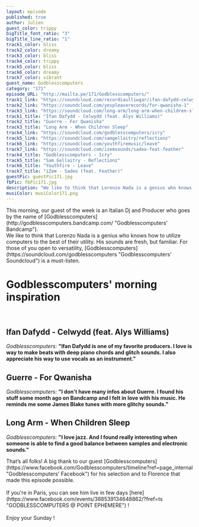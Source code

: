 ```yaml
---
layout: episode
published: true
author: Julien
guest_color: trippy
bigTitle_font_ratio: "3"
bigTitle_line_ratio: "1"
track1_color: bliss
track2_color: dreamy
track3_color: bliss
track4_color: trippy
track5_color: bliss
track6_color: dreamy
track7_color: vibrant
guest_name: Godblesscomputers
category: "171"
episode_URL: "http://mailta.pe/171/Godblesscomputers/"
track1_link: "https://soundcloud.com/recordiaulliwgar/ifan-dafydd-celwydd"
track2_link: "https://soundcloud.com/yespleaserecords/for-qwanisha-1"
track3_link: "https://soundcloud.com/long-arm/long-arm-when-children-sleep"
track1_title: "Ifan Dafydd - Celwydd (feat. Alys Williams)"
track2_title: "Guerre - For Qwanisha"
track3_title: "Long Arm - When Children Sleep"
track4_link: "https://soundcloud.com/godblesscomputers/icry"
track5_link: "https://soundcloud.com/samgellaitry/reflectionz"
track6_link: "https://soundcloud.com/youthfiremusic/leave"
track7_link: "https://soundcloud.com/izemsounds/sadeo-feat-feather"
track4_title: "Godblesscomputers - Icry"
track5_title: "Sam Gellaitry - Reflectionz"
track6_title: "Youthfire - Leave"
track7_title: "iZem - Sadeo (feat. Feather)"
guestPic: guestPic171.jpg
fbPic: fbPic171.jpg
description: "We like to think that Lorenzo Nada is a genius who knows how to utilize computers to the best of their utility. His sounds are fresh, but familiar. For those of you open to versatility, Godblesscomputers is a must-listen."
musiColor: musiColor171.png
---
```



<p id="introduction">
This morning, our guest of the week is an Italian Dj and Producer who goes by the name of [Godblesscomputers](http://godblesscomputers.bandcamp.com/ "Godblesscomputers' Bandcamp"). 
<br>
We like to think that Lorenzo Nada is a genius who knows how to utilize computers to the best of their utility.  His sounds are fresh, but familiar. For those of you open to versatility, [Godblesscomputers](https://soundcloud.com/godblesscomputers "Godblesscomputers' Soundcloud") is a must-listen. 
</p>

# Godblesscomputers' morning inspiration
<br>

## Ifan Dafydd - Celwydd (feat. Alys Williams)
_Godblesscomputers:_ **"**Ifan Dafydd is one of my favorite producers. I love is way to make beats with deep piano chords and glitch sounds. I also appreciate his way to use vocals as an instrument.**"**
 
## Guerre - For Qwanisha
_Godblesscomputers:_ **"**I don't have many infos about Guerre. I found his stuff some month ago on Bandcamp and I felt in love with his music. He reminds me some James Blake tunes with more glitchy sounds.**"**
 
## Long Arm - When Children Sleep
_Godblesscomputers:_ **"**I love jazz. And I found really interesting when someone is able to find a good balance between samples and electronic sounds.**"** 

<p id="outroduction">
That’s all folks! A big thank to our guest [Godblesscomputers](https://www.facebook.com/Godblesscomputers/timeline?ref=page_internal "Godblesscomputers' Facebook") for his selection and to Florence that made this episode possible. 
<br><br>
If you're in Paris, you can see him live in few days [here](https://www.facebook.com/events/388539134648862/?fref=ts "GODBLESSCOMPUTERS @ POINT EPHEMERE") ! 
<br><br>
Enjoy your Sunday !
</p>
